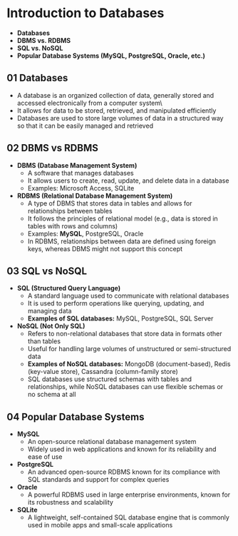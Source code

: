 # Introduction to Databases
- **Databases**
- **DBMS vs. RDBMS**
- **SQL vs. NoSQL**
- **Popular Database Systems (MySQL, PostgreSQL, Oracle, etc.)**

## 01 Databases
   - A database is an organized collection of data, generally stored and accessed electronically from a computer system\
   - It allows for data to be stored, retrieved, and manipulated efficiently
   - Databases are used to store large volumes of data in a structured way so that it can be easily managed and retrieved

## 02 DBMS vs RDBMS
   - **DBMS (Database Management System)**
     - A software that manages databases
     - It allows users to create, read, update, and delete data in a database
     - Examples: Microsoft Access, SQLite
   - **RDBMS (Relational Database Management System)**
     - A type of DBMS that stores data in tables and allows for relationships between tables
     - It follows the principles of relational model (e.g., data is stored in tables with rows and columns)
     - Examples: **MySQL**, PostgreSQL, Oracle
     - In RDBMS, relationships between data are defined using foreign keys, whereas DBMS might not support this concept

## 03 SQL vs NoSQL
   - **SQL (Structured Query Language)**
     - A standard language used to communicate with relational databases
     - It is used to perform operations like querying, updating, and managing data
     - **Examples of SQL databases:** MySQL, PostgreSQL, SQL Server
   - **NoSQL (Not Only SQL)**
     - Refers to non-relational databases that store data in formats other than tables
     - Useful for handling large volumes of unstructured or semi-structured data
     - **Examples of NoSQL databases:** MongoDB (document-based), Redis (key-value store), Cassandra (column-family store)
     - SQL databases use structured schemas with tables and relationships, while NoSQL databases can use flexible schemas or no schema at all

## 04 Popular Database Systems
   - **MySQL** 
     - An open-source relational database management system
     - Widely used in web applications and known for its reliability and ease of use
   - **PostgreSQL**
     - An advanced open-source RDBMS known for its compliance with SQL standards and support for complex queries
   - **Oracle**
     - A powerful RDBMS used in large enterprise environments, known for its robustness and scalability
   - **SQLite**
     - A lightweight, self-contained SQL database engine that is commonly used in mobile apps and small-scale applications

